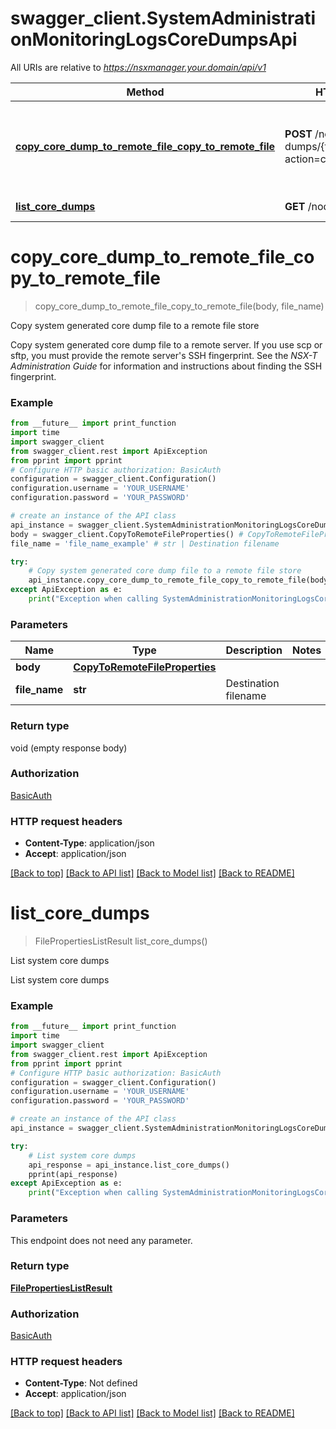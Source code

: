 # swagger_client.SystemAdministrationMonitoringLogsCoreDumpsApi

All URIs are relative to *https://nsxmanager.your.domain/api/v1*

Method | HTTP request | Description
------------- | ------------- | -------------
[**copy_core_dump_to_remote_file_copy_to_remote_file**](SystemAdministrationMonitoringLogsCoreDumpsApi.md#copy_core_dump_to_remote_file_copy_to_remote_file) | **POST** /node/core-dumps/{file-name}?action&#x3D;copy_to_remote_file | Copy system generated core dump file to a remote file store
[**list_core_dumps**](SystemAdministrationMonitoringLogsCoreDumpsApi.md#list_core_dumps) | **GET** /node/core-dumps | List system core dumps

# **copy_core_dump_to_remote_file_copy_to_remote_file**
> copy_core_dump_to_remote_file_copy_to_remote_file(body, file_name)

Copy system generated core dump file to a remote file store

Copy system generated core dump file to a remote server. If you use scp or sftp, you must provide the remote server's SSH fingerprint. See the <i>NSX-T Administration Guide</i> for information and instructions about finding the SSH fingerprint. 

### Example
```python
from __future__ import print_function
import time
import swagger_client
from swagger_client.rest import ApiException
from pprint import pprint
# Configure HTTP basic authorization: BasicAuth
configuration = swagger_client.Configuration()
configuration.username = 'YOUR_USERNAME'
configuration.password = 'YOUR_PASSWORD'

# create an instance of the API class
api_instance = swagger_client.SystemAdministrationMonitoringLogsCoreDumpsApi(swagger_client.ApiClient(configuration))
body = swagger_client.CopyToRemoteFileProperties() # CopyToRemoteFileProperties | 
file_name = 'file_name_example' # str | Destination filename

try:
    # Copy system generated core dump file to a remote file store
    api_instance.copy_core_dump_to_remote_file_copy_to_remote_file(body, file_name)
except ApiException as e:
    print("Exception when calling SystemAdministrationMonitoringLogsCoreDumpsApi->copy_core_dump_to_remote_file_copy_to_remote_file: %s\n" % e)
```

### Parameters

Name | Type | Description  | Notes
------------- | ------------- | ------------- | -------------
 **body** | [**CopyToRemoteFileProperties**](CopyToRemoteFileProperties.md)|  | 
 **file_name** | **str**| Destination filename | 

### Return type

void (empty response body)

### Authorization

[BasicAuth](../README.md#BasicAuth)

### HTTP request headers

 - **Content-Type**: application/json
 - **Accept**: application/json

[[Back to top]](#) [[Back to API list]](../README.md#documentation-for-api-endpoints) [[Back to Model list]](../README.md#documentation-for-models) [[Back to README]](../README.md)

# **list_core_dumps**
> FilePropertiesListResult list_core_dumps()

List system core dumps

List system core dumps

### Example
```python
from __future__ import print_function
import time
import swagger_client
from swagger_client.rest import ApiException
from pprint import pprint
# Configure HTTP basic authorization: BasicAuth
configuration = swagger_client.Configuration()
configuration.username = 'YOUR_USERNAME'
configuration.password = 'YOUR_PASSWORD'

# create an instance of the API class
api_instance = swagger_client.SystemAdministrationMonitoringLogsCoreDumpsApi(swagger_client.ApiClient(configuration))

try:
    # List system core dumps
    api_response = api_instance.list_core_dumps()
    pprint(api_response)
except ApiException as e:
    print("Exception when calling SystemAdministrationMonitoringLogsCoreDumpsApi->list_core_dumps: %s\n" % e)
```

### Parameters
This endpoint does not need any parameter.

### Return type

[**FilePropertiesListResult**](FilePropertiesListResult.md)

### Authorization

[BasicAuth](../README.md#BasicAuth)

### HTTP request headers

 - **Content-Type**: Not defined
 - **Accept**: application/json

[[Back to top]](#) [[Back to API list]](../README.md#documentation-for-api-endpoints) [[Back to Model list]](../README.md#documentation-for-models) [[Back to README]](../README.md)

